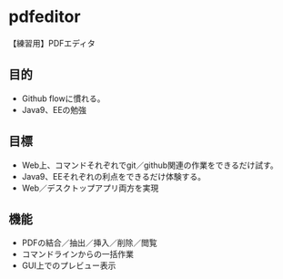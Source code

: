 # pdfeditor
【練習用】PDFエディタ

## 目的
- Github flowに慣れる。
- Java9、EEの勉強

## 目標
- Web上、コマンドそれぞれでgit／github関連の作業をできるだけ試す。
- Java9、EEそれぞれの利点をできるだけ体験する。
- Web／デスクトップアプリ両方を実現

## 機能
- PDFの結合／抽出／挿入／削除／閲覧
- コマンドラインからの一括作業
- GUI上でのプレビュー表示
